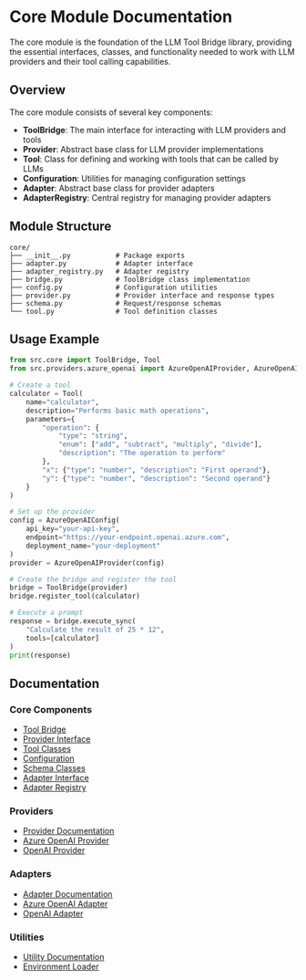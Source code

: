 # Core Module Documentation

The core module is the foundation of the LLM Tool Bridge library, providing the essential interfaces, classes, and functionality needed to work with LLM providers and their tool calling capabilities.

## Overview

The core module consists of several key components:

- **ToolBridge**: The main interface for interacting with LLM providers and tools
- **Provider**: Abstract base class for LLM provider implementations
- **Tool**: Class for defining and working with tools that can be called by LLMs
- **Configuration**: Utilities for managing configuration settings
- **Adapter**: Abstract base class for provider adapters
- **AdapterRegistry**: Central registry for managing provider adapters

## Module Structure

```
core/
├── __init__.py           # Package exports
├── adapter.py            # Adapter interface
├── adapter_registry.py   # Adapter registry
├── bridge.py             # ToolBridge class implementation
├── config.py             # Configuration utilities
├── provider.py           # Provider interface and response types
├── schema.py             # Request/response schemas
└── tool.py               # Tool definition classes
```

## Usage Example

```python
from src.core import ToolBridge, Tool
from src.providers.azure_openai import AzureOpenAIProvider, AzureOpenAIConfig

# Create a tool
calculator = Tool(
    name="calculator",
    description="Performs basic math operations",
    parameters={
        "operation": {
            "type": "string",
            "enum": ["add", "subtract", "multiply", "divide"],
            "description": "The operation to perform"
        },
        "x": {"type": "number", "description": "First operand"},
        "y": {"type": "number", "description": "Second operand"}
    }
)

# Set up the provider
config = AzureOpenAIConfig(
    api_key="your-api-key",
    endpoint="https://your-endpoint.openai.azure.com",
    deployment_name="your-deployment"
)
provider = AzureOpenAIProvider(config)

# Create the bridge and register the tool
bridge = ToolBridge(provider)
bridge.register_tool(calculator)

# Execute a prompt
response = bridge.execute_sync(
    "Calculate the result of 25 * 12",
    tools=[calculator]
)
print(response)
```

## Documentation

### Core Components
- [Tool Bridge](./core/bridge.md)
- [Provider Interface](./core/provider.md)
- [Tool Classes](./core/tool.md)
- [Configuration](./core/config.md)
- [Schema Classes](./core/schema.md)
- [Adapter Interface](./core/adapter.md)
- [Adapter Registry](./core/adapter_registry.md)

### Providers
- [Provider Documentation](./providers/index.md)
- [Azure OpenAI Provider](./providers/azure_openai.md)
- [OpenAI Provider](./providers/openai.md)

### Adapters
- [Adapter Documentation](./adapters/index.md)
- [Azure OpenAI Adapter](./adapters/azure_openai.md)
- [OpenAI Adapter](./adapters/openai.md)

### Utilities
- [Utility Documentation](./utils/index.md)
- [Environment Loader](./utils/env_loader.md)